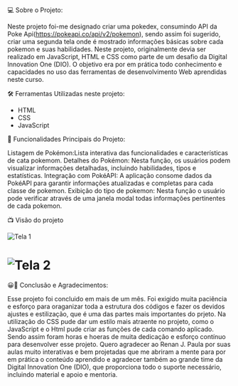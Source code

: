 
💻 Sobre o Projeto:

Neste projeto foi-me designado criar uma pokedex, consumindo API da Poke Api(https://pokeapi.co/api/v2/pokemon), sendo assim foi sugerido, criar uma segunda tela onde é mostrado informações básicas sobre cada pokemon e suas habilidades. Neste projeto, originalmente devia ser realizado em JavaScript, HTML e CSS como parte de um desafio da Digital Innovation One (DIO). O objetivo era por em prática todo conhecimento e capacidades no uso das ferramentas de desenvolvimento Web aprendidas neste curso.

🛠️ Ferramentas Utilizadas neste projeto:

* HTML
* CSS
* JavaScript

  
 🚀 Funcionalidades Principais do Projeto:

Listagem de Pokémon:Lista interativa das funcionalidades e características de cata pokemom.
Detalhes do Pokémon: Nesta função, os usuários podem visualizar informações detalhadas, incluindo habilidades, tipos e estatísticas.
Integração com PokéAPI: A aplicação consome dados da PokéAPI para garantir informações atualizadas e completas para cada classe de pokemon.
Exibição do tipo de pokemon: Nesta função o usuário pode verificar através de uma janela modal todas informações pertinentes de cada pokemon.

📺 Visão do projeto



![Tela 1](https://github.com/user-attachments/assets/235dacf8-504d-4eb2-9858-02608122e2c3)



# ![Tela 2](https://github.com/user-attachments/assets/454be62d-060c-47c2-b344-a99334055e77)


😀🚀 Conclusão e Agradecimentos:

Esse projeto foi concluido em mais de um mês. Foi exigido muita paciência e esforço para oraganizar toda a estrutura dos códigos e fazer os devidos
ajustes e estilização, que é uma das partes mais importantes do prjeto. Na utilização do CSS pude dar um estilo mais atraente no projeto, como o JavaScript e o Html pude 
criar as funções de cada comando aplicado. Sendo assim foram horas e hoeras de muita dedicação e esforço contínuo para desenvolver esse projeto. Quero agradecer ao
Renan J. Paula por suas aulas muito interativas e bem projetadas que me abriram a mente para por em prática o conteúdo aprendido e  agradecer também ao grande time da Digital Innovation One (DIO), que proporciona todo o suporte necessário, incluindo material e apoio e mentoria. 









